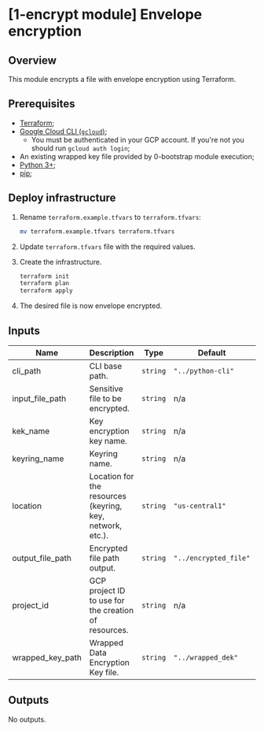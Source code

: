 # [1-encrypt module] Envelope encryption

## Overview

This module encrypts a file with envelope encryption using Terraform.

## Prerequisites

- [Terraform](https://developer.hashicorp.com/terraform/downloads);
- [Google Cloud CLI (`gcloud`)](https://cloud.google.com/sdk/docs/install-sdk);
    - You must be authenticated in your GCP account. If you're not you should run `gcloud auth login`;
- An existing wrapped key file provided by 0-bootstrap module execution;
- [Python 3+](https://www.python.org/downloads/);
- [pip](https://pip.pypa.io/en/stable/installation/);

## Deploy infrastructure

1. Rename `terraform.example.tfvars` to `terraform.tfvars`:
    ```sh
    mv terraform.example.tfvars terraform.tfvars
    ```

1. Update `terraform.tfvars` file with the required values.

1. Create the infrastructure.

    ```sh
    terraform init
    terraform plan
    terraform apply
    ```

1. The desired file is now envelope encrypted.

<!-- BEGINNING OF PRE-COMMIT-TERRAFORM DOCS HOOK -->
## Inputs

| Name | Description | Type | Default | Required |
|------|-------------|------|---------|:--------:|
| cli\_path | CLI base path. | `string` | `"../python-cli"` | no |
| input\_file\_path | Sensitive file to be encrypted. | `string` | n/a | yes |
| kek\_name | Key encryption key name. | `string` | n/a | yes |
| keyring\_name | Keyring name. | `string` | n/a | yes |
| location | Location for the resources (keyring, key, network, etc.). | `string` | `"us-central1"` | no |
| output\_file\_path | Encrypted file path output. | `string` | `"../encrypted_file"` | no |
| project\_id | GCP project ID to use for the creation of resources. | `string` | n/a | yes |
| wrapped\_key\_path | Wrapped Data Encryption Key file. | `string` | `"../wrapped_dek"` | no |

## Outputs

No outputs.

<!-- END OF PRE-COMMIT-TERRAFORM DOCS HOOK -->
